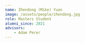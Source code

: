 ```yaml
---
name: Zhendong (Mike) Yuan
image: /assets/people/zhendong.jpg
role: Masters Student
alumni_since: 2021
advisors:
    - Adam Perer
---
```

